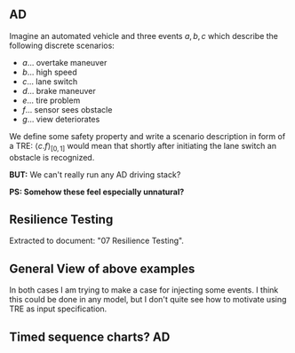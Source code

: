 ## AD
Imagine an automated vehicle and three events $a,b,c$ which describe the following discrete scenarios: 
- $a \dots$ overtake maneuver
- $b \dots$ high speed 
- $c \dots$ lane switch
- $d \dots$ brake maneuver
- $e \dots$ tire problem
- $f \dots$ sensor sees obstacle
- $g \dots$ view deteriorates

We define some safety property and write a scenario description in form of a TRE:
$\langle c.f\rangle _{[0,1]}$ would mean that shortly after initiating the lane switch an obstacle is recognized.

__BUT:__ We can't really run any AD driving stack?

__PS: Somehow these feel especially unnatural?__

## Resilience Testing

Extracted to document: "07 Resilience Testing".


## General View of above examples
In both cases I am trying to make a case for injecting some events. I think this could be done in any model, but I don't quite see how to motivate using TRE as input specification.


## Timed sequence charts? AD